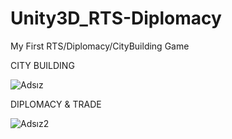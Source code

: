 # Unity3D_RTS-Diplomacy
My First RTS/Diplomacy/CityBuilding Game

CITY BUILDING

![Adsız](https://user-images.githubusercontent.com/88561295/197176040-9a921430-e7e6-4c54-8352-8aa234a754fc.png)

DIPLOMACY & TRADE

![Adsız2](https://user-images.githubusercontent.com/88561295/197176034-12875730-4561-40dd-9a62-6df24397f3e8.png)
